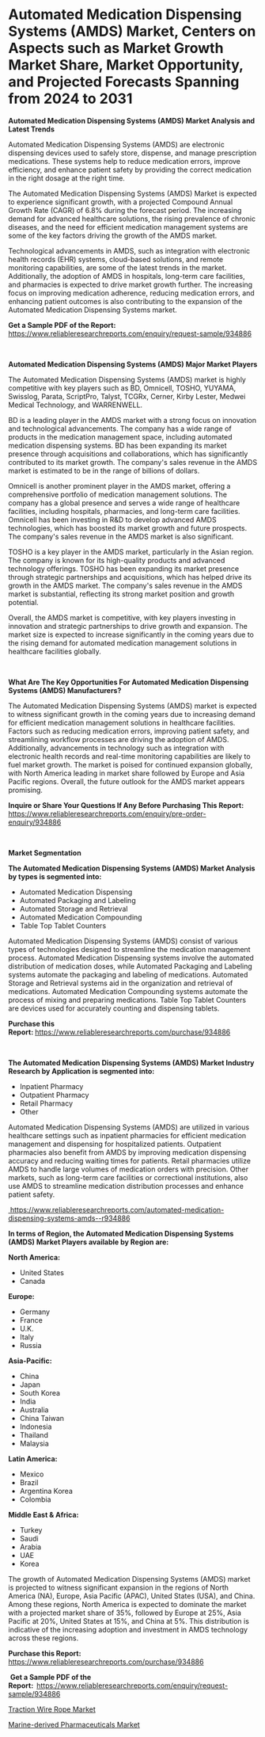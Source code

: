 <p><h1>Automated Medication Dispensing Systems (AMDS) Market, Centers on Aspects such as Market Growth Market Share, Market Opportunity, and Projected Forecasts Spanning from 2024 to 2031</h1></p><p><strong>Automated Medication Dispensing Systems (AMDS) Market Analysis and Latest Trends</strong></p>
<p><p>Automated Medication Dispensing Systems (AMDS) are electronic dispensing devices used to safely store, dispense, and manage prescription medications. These systems help to reduce medication errors, improve efficiency, and enhance patient safety by providing the correct medication in the right dosage at the right time.</p><p>The Automated Medication Dispensing Systems (AMDS) Market is expected to experience significant growth, with a projected Compound Annual Growth Rate (CAGR) of 6.8% during the forecast period. The increasing demand for advanced healthcare solutions, the rising prevalence of chronic diseases, and the need for efficient medication management systems are some of the key factors driving the growth of the AMDS market.</p><p>Technological advancements in AMDS, such as integration with electronic health records (EHR) systems, cloud-based solutions, and remote monitoring capabilities, are some of the latest trends in the market. Additionally, the adoption of AMDS in hospitals, long-term care facilities, and pharmacies is expected to drive market growth further. The increasing focus on improving medication adherence, reducing medication errors, and enhancing patient outcomes is also contributing to the expansion of the Automated Medication Dispensing Systems market.</p></p>
<p><strong>Get a Sample PDF of the Report:&nbsp;</strong> <a href="https://www.reliableresearchreports.com/enquiry/request-sample/934886">https://www.reliableresearchreports.com/enquiry/request-sample/934886</a></p>
<p>&nbsp;</p>
<p><strong>Automated Medication Dispensing Systems (AMDS) Major Market Players</strong></p>
<p><p>The Automated Medication Dispensing Systems (AMDS) market is highly competitive with key players such as BD, Omnicell, TOSHO, YUYAMA, Swisslog, Parata, ScriptPro, Talyst, TCGRx, Cerner, Kirby Lester, Medwei Medical Technology, and WARRENWELL.</p><p>BD is a leading player in the AMDS market with a strong focus on innovation and technological advancements. The company has a wide range of products in the medication management space, including automated medication dispensing systems. BD has been expanding its market presence through acquisitions and collaborations, which has significantly contributed to its market growth. The company's sales revenue in the AMDS market is estimated to be in the range of billions of dollars.</p><p>Omnicell is another prominent player in the AMDS market, offering a comprehensive portfolio of medication management solutions. The company has a global presence and serves a wide range of healthcare facilities, including hospitals, pharmacies, and long-term care facilities. Omnicell has been investing in R&D to develop advanced AMDS technologies, which has boosted its market growth and future prospects. The company's sales revenue in the AMDS market is also significant.</p><p>TOSHO is a key player in the AMDS market, particularly in the Asian region. The company is known for its high-quality products and advanced technology offerings. TOSHO has been expanding its market presence through strategic partnerships and acquisitions, which has helped drive its growth in the AMDS market. The company's sales revenue in the AMDS market is substantial, reflecting its strong market position and growth potential.</p><p>Overall, the AMDS market is competitive, with key players investing in innovation and strategic partnerships to drive growth and expansion. The market size is expected to increase significantly in the coming years due to the rising demand for automated medication management solutions in healthcare facilities globally.</p></p>
<p>&nbsp;</p>
<p><strong>What Are The Key Opportunities For Automated Medication Dispensing Systems (AMDS) Manufacturers?</strong></p>
<p><p>The Automated Medication Dispensing Systems (AMDS) market is expected to witness significant growth in the coming years due to increasing demand for efficient medication management solutions in healthcare facilities. Factors such as reducing medication errors, improving patient safety, and streamlining workflow processes are driving the adoption of AMDS. Additionally, advancements in technology such as integration with electronic health records and real-time monitoring capabilities are likely to fuel market growth. The market is poised for continued expansion globally, with North America leading in market share followed by Europe and Asia Pacific regions. Overall, the future outlook for the AMDS market appears promising.</p></p>
<p><strong>Inquire or Share Your Questions If Any Before Purchasing This Report:</strong> <a href="https://www.reliableresearchreports.com/enquiry/pre-order-enquiry/934886">https://www.reliableresearchreports.com/enquiry/pre-order-enquiry/934886</a></p>
<p>&nbsp;</p>
<p><strong>Market Segmentation</strong></p>
<p><strong>The Automated Medication Dispensing Systems (AMDS) Market Analysis by types is segmented into:</strong></p>
<p><ul><li>Automated Medication Dispensing</li><li>Automated Packaging and Labeling</li><li>Automated Storage and Retrieval</li><li>Automated Medication Compounding</li><li>Table Top Tablet Counters</li></ul></p>
<p><p>Automated Medication Dispensing Systems (AMDS) consist of various types of technologies designed to streamline the medication management process. Automated Medication Dispensing systems involve the automated distribution of medication doses, while Automated Packaging and Labeling systems automate the packaging and labeling of medications. Automated Storage and Retrieval systems aid in the organization and retrieval of medications. Automated Medication Compounding systems automate the process of mixing and preparing medications. Table Top Tablet Counters are devices used for accurately counting and dispensing tablets.</p></p>
<p><strong>Purchase this Report:&nbsp;</strong><a href="https://www.reliableresearchreports.com/purchase/934886">https://www.reliableresearchreports.com/purchase/934886</a></p>
<p>&nbsp;</p>
<p><strong>The Automated Medication Dispensing Systems (AMDS) Market Industry Research by Application is segmented into:</strong></p>
<p><ul><li>Inpatient Pharmacy</li><li>Outpatient Pharmacy</li><li>Retail Pharmacy</li><li>Other</li></ul></p>
<p><p>Automated Medication Dispensing Systems (AMDS) are utilized in various healthcare settings such as inpatient pharmacies for efficient medication management and dispensing for hospitalized patients. Outpatient pharmacies also benefit from AMDS by improving medication dispensing accuracy and reducing waiting times for patients. Retail pharmacies utilize AMDS to handle large volumes of medication orders with precision. Other markets, such as long-term care facilities or correctional institutions, also use AMDS to streamline medication distribution processes and enhance patient safety.</p></p>
<p><a href="https://www.reliableresearchreports.com/automated-medication-dispensing-systems-amds--r934886">&nbsp;https://www.reliableresearchreports.com/automated-medication-dispensing-systems-amds--r934886</a></p>
<p><strong>In terms of Region, the Automated Medication Dispensing Systems (AMDS) Market Players available by Region are:</strong></p>
<p>
    <p> <strong> North America: </strong>
        <ul>
            <li>United States</li>
            <li>Canada</li>
        </ul>
        </p> 
    <p> <strong> Europe: </strong>
        <ul>
            <li>Germany</li>
            <li>France</li>
            <li>U.K.</li>
            <li>Italy</li>
            <li>Russia</li>
        </ul>
        </p> 
    <p> <strong> Asia-Pacific: </strong>
        <ul>
            <li>China</li>
            <li>Japan</li>
            <li>South Korea</li>
            <li>India</li>
            <li>Australia</li>
            <li>China Taiwan</li>
            <li>Indonesia</li>
            <li>Thailand</li>
            <li>Malaysia</li>
        </ul>
        </p> 
    <p> <strong> Latin America: </strong>
        <ul>
            <li>Mexico</li>
            <li>Brazil</li>
            <li>Argentina Korea</li>
            <li>Colombia</li>
        </ul>
        </p> 
    <p> <strong> Middle East & Africa: </strong>
        <ul>
            <li>Turkey</li>
            <li>Saudi</li>
            <li>Arabia</li>
            <li>UAE</li>
            <li>Korea</li>
        </ul>
    </p>
    </p>
<p><p>The growth of Automated Medication Dispensing Systems (AMDS) market is projected to witness significant expansion in the regions of North America (NA), Europe, Asia Pacific (APAC), United States (USA), and China. Among these regions, North America is expected to dominate the market with a projected market share of 35%, followed by Europe at 25%, Asia Pacific at 20%, United States at 15%, and China at 5%. This distribution is indicative of the increasing adoption and investment in AMDS technology across these regions.</p></p>
<p><strong>Purchase this Report: </strong><a href="https://www.reliableresearchreports.com/purchase/934886">https://www.reliableresearchreports.com/purchase/934886</a></p>
<p>&nbsp;<strong>Get a Sample PDF of the Report:&nbsp;&nbsp;</strong><a href="https://www.reliableresearchreports.com/enquiry/request-sample/934886">https://www.reliableresearchreports.com/enquiry/request-sample/934886</a></p>
<p><strong></strong></p>
<p><p><a href="https://issuu.com/reportprime-2/docs/traction-wire-rope-market-size-2030.pptx">Traction Wire Rope Market</a></p><p><a href="https://github.com/cameroneffertz/Market-Research-Report-List-1/blob/main/marine-derived-pharmaceuticals-market.md">Marine-derived Pharmaceuticals Market</a></p></p>